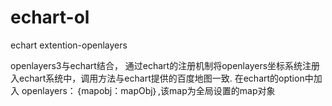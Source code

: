 # echart-ol
echart extention-openlayers

openlayers3与echart结合，
通过echart的注册机制将openlayers坐标系统注册入echart系统中，调用方法与echart提供的百度地图一致.
在echart的option中加入 openlayers：｛mapobj：mapObj｝,该map为全局设置的map对象
